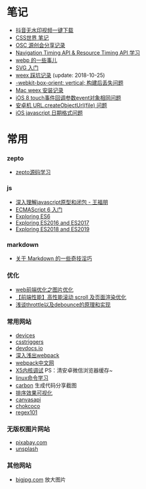 # 笔记
- [抖音无水印视频一键下载](https://github.com/imfenghuang/blog/issues/22)
- [CSS世界 笔记](https://github.com/imfenghuang/blog/issues/16)
- [OSC 源创会分享记录](https://github.com/imfenghuang/blog/issues/11)
- [Navigation Timing API & Resource Timing API 学习](https://github.com/imfenghuang/blog/issues/9)
- [webp 的一些事儿](https://github.com/imfenghuang/blog/issues/8)
- [SVG 入门](https://github.com/imfenghuang/blog/issues/7)
- [weex 踩坑记录](https://github.com/imfenghuang/blog/issues/6) (update: 2018-10-25)
- [-webkit-box-orient: vertical; 构建后丢失问题](https://github.com/imfenghuang/blog/issues/5)
- [Mac weex 安装记录](https://github.com/imfenghuang/note/issues/4)
- [iOS 8 touch事件回调参数event对象相同问题](https://github.com/imfenghuang/note/issues/3)
- [安卓机 URL.createObjectUrl(file) 问题](https://github.com/imfenghuang/note/issues/2)
- [iOS javascript 日期格式问题](https://github.com/imfenghuang/note/issues/1)

# 常用

### zepto 
- [zepto源码学习](https://github.com/yeyuqiudeng/reading-zepto/blob/master/src/%E8%AF%BBZepto%E6%BA%90%E7%A0%81%E4%B9%8B%E4%BB%A3%E7%A0%81%E7%BB%93%E6%9E%84.md) 

### js
- [深入理解javascript原型和闭包 - 王福朋](http://www.cnblogs.com/wangfupeng1988/p/3977924.html)
- [ECMAScript 6 入门](http://es6.ruanyifeng.com/)
- [Exploring ES6](http://exploringjs.com/es6/index.html)
- [Exploring ES2016 and ES2017](http://exploringjs.com/es2016-es2017.html)
- [Exploring ES2018 and ES2019](http://exploringjs.com/es2018-es2019/toc.html)

### markdown
- [关于 Markdown 的一些奇技淫巧](https://github.com/mzlogin/mzlogin.github.io/blob/master/_posts/2017-09-01-markdown-odd-skills.md)

### 优化
- [web前端优化之图片优化](https://juejin.im/post/59a7725b6fb9a02497170459)
- [【前端性能】高性能滚动 scroll 及页面渲染优化](http://www.cnblogs.com/coco1s/p/5499469.html)
- [浅谈throttle以及debounce的原理和实现](https://segmentfault.com/a/1190000010983733)

### 常用网站
- [devices](https://material.io/devices/)
- [csstriggers](https://csstriggers.com/)
- [devdocs.io](https://devdocs.io)
- [深入浅出webpack](http://webpack.wuhaolin.cn/)
- [webpack中文网](https://doc.webpack-china.org/)
- [X5内核调试](http://debugx5.qq.com/) PS：清安卓微信浏览器缓存~
- [linux命令学习](http://wangchujiang.com/linux-command/)
- [carbon](https://dawnlabs.io/carbon) 生成代码分享截图
- [排序效果可视化](https://visualgo.net/zh/sorting)
- [canvasapi](https://www.canvasapi.cn/)
- [chokcoco](https://chokcoco.github.io/)
- [regex101](https://regex101.com/)

### 无版权图片网站
- [pixabay.com](https://pixabay.com)
- [unsplash](https://unsplash.com/)

### 其他网站
- [bigjpg.com](bigjpg.com) 放大图片

